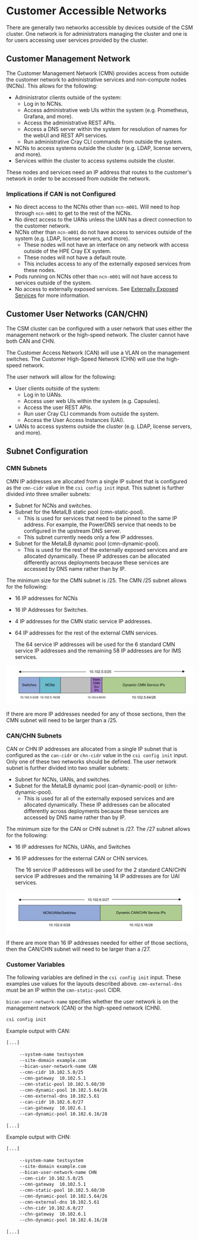 # Customer Accessible Networks

There are generally two networks accessible by devices outside of the CSM cluster.  One network is for administrators managing the cluster and one is for users accessing user services provided by the cluster.

## Customer Management Network

The Customer Management Network \(CMN\) provides access from outside the customer network to administrative services and non-compute nodes \(NCNs\). This allows for the following:

- Administrator clients outside of the system:
  - Log in to NCNs.
  - Access administrative web UIs within the system \(e.g. Prometheus, Grafana, and more\).
  - Access the administrative REST APIs.
  - Access a DNS server within the system for resolution of names for the webUI and REST API services.
  - Run administrative Cray CLI commands from outside the system.
- NCNs to access systems outside the cluster \(e.g. LDAP, license servers, and more\).
- Services within the cluster to access systems outside the cluster.

These nodes and services need an IP address that routes to the customer's network in order to be accessed from outside the network.

### Implications if CAN is not Configured

- No direct access to the NCNs other than `ncn-m001`. Will need to hop through `ncn-m001` to get to the rest of the NCNs.
- No direct access to the UANs unless the UAN has a direct connection to the customer network.
- NCNs other than `ncn-m001` do not have access to services outside of the system \(e.g. LDAP, license servers, and more\).
  - These nodes will not have an interface on any network with access outside of the HPE Cray EX system.
  - These nodes will not have a default route.
  - This includes access to any of the externally exposed services from these nodes.
- Pods running on NCNs other than `ncn-m001` will not have access to services outside of the system.
- No access to externally exposed services. See [Externally Exposed Services](Externally_Exposed_Services.md) for more information.

## Customer User Networks (CAN/CHN)

The CSM cluster can be configured with a user network that uses either the management network or the high-speed network.  The cluster cannot have both CAN and CHN.

The Customer Access Network (CAN) will use a VLAN on the management switches.   The Customer High-Speed Network (CHN) will use the high-speed network.

The user network will allow for the following:

- User clients outside of the system:
  - Log in to UANs.
  - Access user web UIs within the system \(e.g. Capsules\).
  - Access the user REST APIs.
  - Run user Cray CLI commands from outside the system.
  - Access the User Access Instances \(UAI\).
- UANs to access systems outside the cluster \(e.g. LDAP, license servers, and more\).

## Subnet Configuration

### CMN Subnets

CMN IP addresses are allocated from a single IP subnet that is configured as the `cmn-cidr` value in the `csi config init` input. This subnet is further divided into three smaller subnets:

- Subnet for NCNs and switches.
- Subnet for the MetalLB static pool \(cmn-static-pool\).
  - This is used for services that need to be pinned to the same IP address. For example, the PowerDNS service that needs to be configured in the upstream DNS server.
  - This subnet currently needs only a few IP addresses.
- Subnet for the MetalLB dynamic pool \(cmn-dynamic-pool\).
  - This is used for the rest of the externally exposed services and are allocated dynamically. These IP addresses can be allocated differently across deployments because these services are accessed by DNS name rather than by IP.

The minimum size for the CMN subnet is /25. The CMN /25 subnet allows for the following:

- 16 IP addresses for NCNs
- 16 IP Addresses for Switches.
- 4 IP addresses for the CMN static service IP addresses.
- 64 IP addresses for the rest of the external CMN services.

    The 64 service IP addresses will be used for the 6 standard CMN service IP addresses and the remaining 58 IP addresses are for IMS services.


![CMN /25 Subnet Layout](../../../img/operations/CMN_25_Subnet.PNG "CMN /25 Subnet Layout")

If there are more IP addresses needed for any of those sections, then the CMN subnet will need to be larger than a /25.

### CAN/CHN Subnets


CAN or CHN IP addresses are allocated from a single IP subnet that is configured as the `can-cidr` or `chn-cidr` value in the `csi config init` input. Only one of these two networks should be defined. The user network subnet is further divided into two smaller subnets:

- Subnet for NCNs, UANs, and switches.
- Subnet for the MetalLB dynamic pool \(can-dynamic-pool\) or \(chn-dynamic-pool\).
  - This is used for all of the externally exposed services and are allocated dynamically. These IP addresses can be allocated differently across deployments because these services are accessed by DNS name rather than by IP.

The minimum size for the CAN or CHN subnet is /27. The /27 subnet allows for the following:

- 16 IP addresses for NCNs, UANs, and Switches
- 16 IP addresses for the external CAN or CHN services.

    The 16 service IP addresses will be used for the 2 standard CAN/CHN service IP addresses and the remaining 14 IP addresses are for UAI services.

![CAN/CHN /27 Subnet Layout](../../../img/operations/CAN_CHN_27_Subnet.PNG "CAN/CHN /27 Subnet Layout")

If there are more than 16 IP addresses needed for either of those sections, then the CAN/CHN subnet will need to be larger than a /27.

### Customer Variables

The following variables are defined in the `csi config init` input. These examples use values for the layouts described above. `cmn-external-dns` must be an IP within the `cmn-static-pool` CIDR.

`bican-user-network-name` specifies whether the user network is on the management network (CAN) or the high-speed network (CHN).

```bash
csi config init
```

Example output with CAN: 

```text
[...]

     --system-name testsystem
     --site-domain example.com
     --bican-user-network-name CAN
     --cmn-cidr 10.102.5.0/25
     --cmn-gateway  10.102.5.1
     --cmn-static-pool 10.102.5.60/30
     --cmn-dynamic-pool 10.102.5.64/26
     --cmn-external-dns 10.102.5.61
     --can-cidr 10.102.6.0/27
     --can-gateway  10.102.6.1
     --can-dynamic-pool 10.102.6.16/28

[...]
```

Example output with CHN: 

```text
[...]

     --system-name testsystem
     --site-domain example.com
     --bican-user-network-name CHN
     --cmn-cidr 10.102.5.0/25
     --cmn-gateway  10.102.5.1
     --cmn-static-pool 10.102.5.60/30
     --cmn-dynamic-pool 10.102.5.64/26
     --cmn-external-dns 10.102.5.61
     --chn-cidr 10.102.6.0/27
     --chn-gateway  10.102.6.1
     --chn-dynamic-pool 10.102.6.16/28

[...]
```
